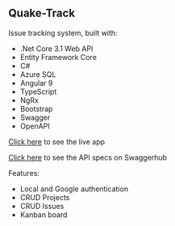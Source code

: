 ## Quake-Track

Issue tracking system, built with:

-   .Net Core 3.1 Web API
-   Entity Framework Core
-   C#
-   Azure SQL
-   Angular 9
-   TypeScript
-   NgRx
-   Bootstrap
-   Swagger
-   OpenAPI

[Click here](https://quake-track.azurewebsites.net/) to see the live app

[Click here](https://app.swaggerhub.com/apis-docs/eozgit/Quake-Track/v10) to see the API specs on Swaggerhub

Features:

-   Local and Google authentication
-   CRUD Projects
-   CRUD Issues
-   Kanban board  
